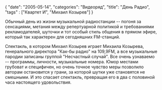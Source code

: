 {
   "date": "2005-05-14",
   "categories": "Видеоряд",
   "title": "День Радио", "tags" : ["Квартет И", "Михаил Козырев"]
}

Обычный день из жизни музыкальной радиостанции -- погоня за сенсациями, метания между репертуарной политикой и требованиями рекламодателей, шуточки и тот особый стиль общения в прямом эфире, который так характерен для сегодняшних FM-станций.

Спектакль, в котором Михаил Козырев играет Михаила Козырева, генерального директора "Как-бы радио" на 109,9FM, а все музыкальные пародии записаны группой "Несчастный случай". Все очень узнаваемо -- программы, личности, музыкальные номера. Юмор местами грубоват и специфичен, но очень точное чувство меры позволило авторам остановится у грани, за которой шутки уже становятся не смешными. И это спасает спектакль, превращая его в два с половиной часа настоящего удовольствия.

